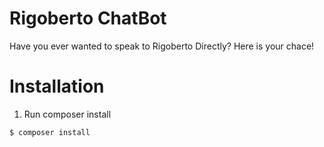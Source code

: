 # Rigoberto ChatBot

Have you ever wanted to speak to Rigoberto Directly? Here is your chace!

# Installation

1. Run composer install
```
$ composer install
```
